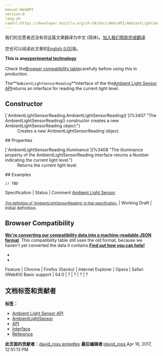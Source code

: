 ```yaml
---
manual:WebAPI
version:0
lang:zh
rawUrl:https://developer.mozilla.org/zh-CN/docs/Web/API/AmbientLightSensorReading
---
```




<bdi>我们的志愿者还没有将这篇文章翻译为<bdi>中文 (简体)</bdi>。[加入我们帮助完成翻译](%3402 "")<br></br>您也可以阅读此文章的[English (US)](%3403 "")版。</bdi>






**This is an[experimental technology](%3404 "")**<br></br>Check the[Browser compatibility table](%3405 "")carefully before using this in production.




The**`AmbientLightSensorReading`**interface of the the[Ambient Light Sensor API](%3406 "")returns an interface for reading the current light level.


## Constructor<a name="Constructor"></a>
<dl><dt>[`AmbientLightSensorReading.AmbientLightSensorReading()`](%3407 "The AmbientLightSensorReading() constructor creates a new AmbientLightSensorReading object.")</dt><dd>Creates a new`AmbientLightSensorReading`object.</dd></dl>
## Properties<a name="Properties"></a>
<dl><dt>[`AmbientLightSensorReading.illuminance`](%3408 "The illuminance property of the AmbientLightSensorReading interface returns a Number indicating the current light level.")</dt><dd>Returns the current light level.</dd></dl>
## Examples<a name="Examples"></a>

```
// TBD
```
Specification | Status | Comment 
[Ambient Light Sensor<br></br><small>The definition of &#39;AmbientLightSensorReading&#39; in that specification.</small>](%3401 "") | Working Draft | Initial definition. 


## Browser Compatibility<a name="Browser_Compatibility"></a>


**[We&#39;re converting our compatibility data into a machine-readable JSON format](%3344 "")**. This compatibility table still uses the old format, because we haven&#39;t yet converted the data it contains.**[Find out how you can help!](%3409 "")**


* 
* 
Feature | Chrome | Firefox (Gecko) | Internet Explorer | Opera | Safari (WebKit) 
Basic support | 54.0 | ? | ? | ? | ? 







## 文档标签和贡献者
**标签：**
* [Ambient Light Sensor API](%3410 "")
* [AmbientLightSensor](%3411 "")
* [API](%50 "")
* [Interface](%3380 "")
* [Reference](%3381 "")

**此页面的贡献者：**[david_ross](%3412 ""),[jpmedley](%3413 "")
**最后编辑者:**[david_ross](%3412 ""),<time>Apr 16, 2017, 12:51:13 PM</time>



